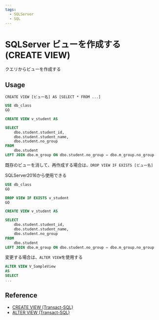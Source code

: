 ```yaml
---
tags:
  - SQLServer
  - SQL
---
```


# SQLServer ビューを作成する (CREATE VIEW)

クエリからビューを作成する

## Usage

`CREATE VIEW [ビュー名] AS [SELECT * FROM ...]`

```sql
USE db_class
GO

CREATE VIEW v_student AS

SELECT
    dbo.student.student_id,
    dbo.student.student_name,
    dbo.student.no_group
FROM
    dbo.student
LEFT JOIN dbo.m_group ON dbo.student.no_group = dbo.m_group.no_group
```

既存のビューを消して、再作成する場合は、`DROP VIEW IF EXISTS [ビュー名]`

SQLServer2016から使用できる

```sql
USE db_class
GO

DROP VIEW IF EXISTS v_student
GO

CREATE VIEW v_student AS

SELECT
    dbo.student.student_id,
    dbo.student.student_name,
    dbo.student.no_group
FROM
    dbo.student
LEFT JOIN dbo.m_group ON dbo.student.no_group = dbo.m_group.no_group
```

変更する場合は、`ALTER VIEW`を使用する

```sql
ALTER VIEW V_SampleView
AS
SELECT
...
```

## Reference
- [CREATE VIEW (Transact-SQL)](https://learn.microsoft.com/ja-jp/sql/t-sql/statements/create-view-transact-sql?view=sql-server-ver16)
- [ALTER VIEW (Transact-SQL)](https://learn.microsoft.com/ja-jp/sql/t-sql/statements/alter-view-transact-sql?view=sql-server-ver16)